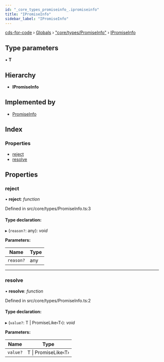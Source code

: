 ```yaml
---
id: "_core_types_promiseinfo_.ipromiseinfo"
title: "IPromiseInfo"
sidebar_label: "IPromiseInfo"
---
```


[cds-for-code](../index.md) › [Globals](../globals.md) › ["core/types/PromiseInfo"](../modules/_core_types_promiseinfo_.md) › [IPromiseInfo](_core_types_promiseinfo_.ipromiseinfo.md)

## Type parameters

▪ **T**

## Hierarchy

* **IPromiseInfo**

## Implemented by

* [PromiseInfo](../classes/_core_types_promiseinfo_.promiseinfo.md)

## Index

### Properties

* [reject](_core_types_promiseinfo_.ipromiseinfo.md#reject)
* [resolve](_core_types_promiseinfo_.ipromiseinfo.md#resolve)

## Properties

###  reject

• **reject**: *function*

Defined in src/core/types/PromiseInfo.ts:3

#### Type declaration:

▸ (`reason?`: any): *void*

**Parameters:**

Name | Type |
------ | ------ |
`reason?` | any |

___

###  resolve

• **resolve**: *function*

Defined in src/core/types/PromiseInfo.ts:2

#### Type declaration:

▸ (`value?`: T | PromiseLike‹T›): *void*

**Parameters:**

Name | Type |
------ | ------ |
`value?` | T &#124; PromiseLike‹T› |
